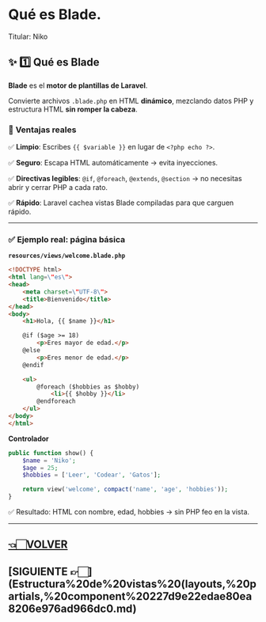 # Qué es Blade.

Titular: Niko

## ✨ **1️⃣ Qué es Blade**

**Blade** es el **motor de plantillas de Laravel**.

Convierte archivos `.blade.php` en HTML **dinámico**, mezclando datos PHP y estructura HTML **sin romper la cabeza**.

### 📌 **Ventajas reales**

✅ **Limpio**: Escribes `{{ $variable }}` en lugar de `<?php echo ?>`.

✅ **Seguro**: Escapa HTML automáticamente → evita inyecciones.

✅ **Directivas legibles**: `@if`, `@foreach`, `@extends`, `@section` → no necesitas abrir y cerrar PHP a cada rato.

✅ **Rápido**: Laravel cachea vistas Blade compiladas para que carguen rápido.

---

### ✅ **Ejemplo real: página básica**

**`resources/views/welcome.blade.php`**

```html
<!DOCTYPE html>
<html lang=\"es\">
<head>
    <meta charset=\"UTF-8\">
    <title>Bienvenido</title>
</head>
<body>
    <h1>Hola, {{ $name }}</h1>

    @if ($age >= 18)
        <p>Eres mayor de edad.</p>
    @else
        <p>Eres menor de edad.</p>
    @endif

    <ul>
        @foreach ($hobbies as $hobby)
            <li>{{ $hobby }}</li>
        @endforeach
    </ul>
</body>
</html>

```

**Controlador**

```php
public function show() {
    $name = 'Niko';
    $age = 25;
    $hobbies = ['Leer', 'Codear', 'Gatos'];

    return view('welcome', compact('name', 'age', 'hobbies'));
}

```

✅ Resultado: HTML con nombre, edad, hobbies → sin PHP feo en la vista.

---

## [👈🏻VOLVER](Laravel%20Wiki%20Todo%20lo%20necesario%20para%20aprender%20Larav%20227d9e22edae8085a463fc5448c36870.md)

## [SIGUIENTE 👉🏻](Estructura%20de%20vistas%20(layouts,%20partials,%20component%20227d9e22edae80ea8206e976ad966dc0.md)